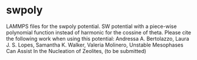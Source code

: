 # swpoly
LAMMPS files for the swpoly potential. SW potential with a piece-wise polynomial function instead of harmonic for the cossine of theta.
Please cite the following work when using this potential:
Andressa A. Bertolazzo, Laura J. S. Lopes, Samantha K. Walker, Valeria Molinero, Unstable Mesophases Can Assist In the Nucleation of Zeolites, (to be submitted)
